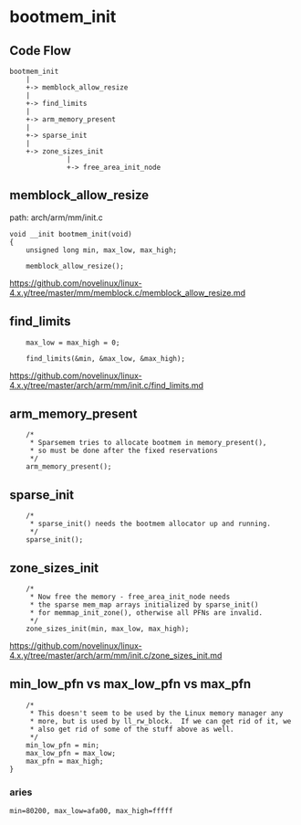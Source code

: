 bootmem_init
========================================

Code Flow
----------------------------------------

```
bootmem_init
    |
    +-> memblock_allow_resize
    |
    +-> find_limits
    |
    +-> arm_memory_present
    |
    +-> sparse_init
    |
    +-> zone_sizes_init
              |
              +-> free_area_init_node
```

memblock_allow_resize
----------------------------------------

path: arch/arm/mm/init.c
```
void __init bootmem_init(void)
{
    unsigned long min, max_low, max_high;

    memblock_allow_resize();
```

https://github.com/novelinux/linux-4.x.y/tree/master/mm/memblock.c/memblock_allow_resize.md

find_limits
----------------------------------------

```
    max_low = max_high = 0;

    find_limits(&min, &max_low, &max_high);
```

https://github.com/novelinux/linux-4.x.y/tree/master/arch/arm/mm/init.c/find_limits.md

arm_memory_present
----------------------------------------

```
    /*
     * Sparsemem tries to allocate bootmem in memory_present(),
     * so must be done after the fixed reservations
     */
    arm_memory_present();
```

sparse_init
----------------------------------------

```
    /*
     * sparse_init() needs the bootmem allocator up and running.
     */
    sparse_init();
```

zone_sizes_init
----------------------------------------

```
    /*
     * Now free the memory - free_area_init_node needs
     * the sparse mem_map arrays initialized by sparse_init()
     * for memmap_init_zone(), otherwise all PFNs are invalid.
     */
    zone_sizes_init(min, max_low, max_high);
```

https://github.com/novelinux/linux-4.x.y/tree/master/arch/arm/mm/init.c/zone_sizes_init.md

min_low_pfn vs max_low_pfn vs max_pfn
----------------------------------------

```
    /*
     * This doesn't seem to be used by the Linux memory manager any
     * more, but is used by ll_rw_block.  If we can get rid of it, we
     * also get rid of some of the stuff above as well.
     */
    min_low_pfn = min;
    max_low_pfn = max_low;
    max_pfn = max_high;
}
```

### aries

```
min=80200, max_low=afa00, max_high=fffff
```